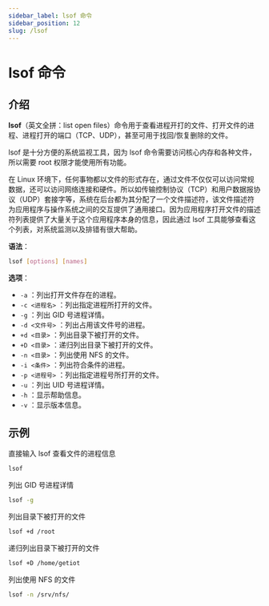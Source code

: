 ```yaml
---
sidebar_label: lsof 命令
sidebar_position: 12
slug: /lsof
---
```


# lsof 命令



## 介绍

**lsof**（英文全拼：list open files）命令用于查看进程开打的文件、打开文件的进程、进程打开的端口（TCP、UDP），甚至可用于找回/恢复删除的文件。

lsof 是十分方便的系统监视工具，因为 lsof 命令需要访问核心内存和各种文件，所以需要 root 权限才能使用所有功能。

在 Linux 环境下，任何事物都以文件的形式存在，通过文件不仅仅可以访问常规数据，还可以访问网络连接和硬件。所以如传输控制协议（TCP）和用户数据报协议（UDP）套接字等，系统在后台都为其分配了一个文件描述符，该文件描述符为应用程序与操作系统之间的交互提供了通用接口。因为应用程序打开文件的描述符列表提供了大量关于这个应用程序本身的信息，因此通过 lsof 工具能够查看这个列表，对系统监测以及排错有很大帮助。

**语法**：

```bash
lsof [options] [names]
```

**选项**：

- `-a` ：列出打开文件存在的进程。
- `-c <进程名>` ：列出指定进程所打开的文件。
- `-g` ：列出 GID 号进程详情。
- `-d <文件号>` ：列出占用该文件号的进程。
- `+d <目录>` ：列出目录下被打开的文件。
- `+D <目录>` ：递归列出目录下被打开的文件。
- `-n <目录>` ：列出使用 NFS 的文件。
- `-i <条件>` ：列出符合条件的进程。
- `-p <进程号>` ：列出指定进程号所打开的文件。
- `-u` ：列出 UID 号进程详情。
- `-h` ：显示帮助信息。
- `-v` ：显示版本信息。



## 示例

直接输入 lsof 查看文件的进程信息

```bash
lsof
```

列出 GID 号进程详情

```bash
lsof -g
```

列出目录下被打开的文件

```bash
lsof +d /root
```

递归列出目录下被打开的文件

```bash
lsof +D /home/getiot
```

列出使用 NFS 的文件

```bash
lsof -n /srv/nfs/
```

